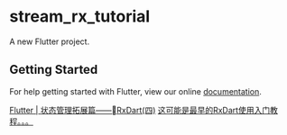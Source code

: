 # stream_rx_tutorial

A new Flutter project.

## Getting Started

For help getting started with Flutter, view our online
[documentation](https://flutter.io/).

[Flutter | 状态管理拓展篇——RxDart(四)](https://www.jianshu.com/p/e0b0169a742e)
[这可能是最早的RxDart使用入门教程。。。](https://www.jianshu.com/p/612d43c8915f)
